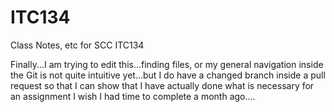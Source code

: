 # ITC134
Class Notes, etc for SCC ITC134

Finally...I am trying to edit this...finding files, or my general navigation inside the Git is not quite intuitive yet...but I do have a changed branch inside a pull request so that I can show that I have actually done what is necessary for an assignment I wish I had time to complete a month ago....
